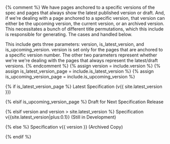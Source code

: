 {% comment %}
  We have pages anchored to a specific versions of the spec and pages that
  always show the latest published version or draft. And, if we're dealing
  with a page anchored to a specific version, that version can either be the
  upcoming version, the current version, or an archived version. This
  necessitates a bunch of different title permutations, which this include is
  responsible for generating. The cases and handled below.

  This include gets three parameters: version, is_latest_version, and
  is_upcoming_version. version is set only for the pages that are anchored to
  a specific version number. The other two parameters represent whether we're
  we're dealing with the pages that always represent the latest/draft versions.
{% endcomment %}
{% assign version = include.version %}
{% assign is_latest_version_page = include.is_latest_version %}
{% assign is_upcoming_version_page = include.is_upcoming_version %}

{% if is_latest_version_page %}
  Latest Specification (v{{ site.latest_version }})

{% elsif is_upcoming_version_page %}
  Draft for Next Specification Release

{% elsif version and version > site.latest_version %}
  Specification v{{site.latest_version|plus:0.1}} (Still in Development)

{% else %}
  Specification v{{ version }} (Archived Copy)

{% endif %}
